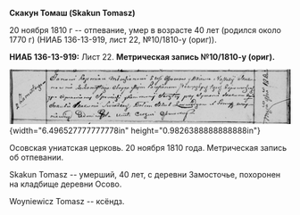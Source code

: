 **Скакун Томаш (Skakun Tomasz)**

20 ноября 1810 г -- отпевание, умер в возрасте 40 лет (родился около
1770 г) (НИАБ 136-13-919, лист 22, №10/1810-у (ориг)).

**НИАБ 136-13-919:** Лист 22. **Метрическая запись №10/1810-у (ориг).**

![](./media/c9340bb8ccd970b5157478693628bf4c4b077787.png){width="6.496527777777778in"
height="0.9826388888888888in"}

Осовская униатская церковь. 20 ноября 1810 года. Метрическая запись об
отпевании.

Skakun Tomasz -- умерший, 40 лет, с деревни Замосточье, похоронен на
кладбище деревни Осово.

Woyniewicz Tomasz -- ксёндз.
